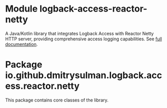 # Module logback-access-reactor-netty

A Java/Kotlin library that integrates Logback Access with Reactor Netty HTTP server, providing comprehensive access logging capabilities. See [full documentation](https://github.com/dmitrysulman/logback-access-reactor-netty/?tab=readme-ov-file#logback-access-for-reactor-netty).

# Package io.github.dmitrysulman.logback.access.reactor.netty

This package contains core classes of the library.